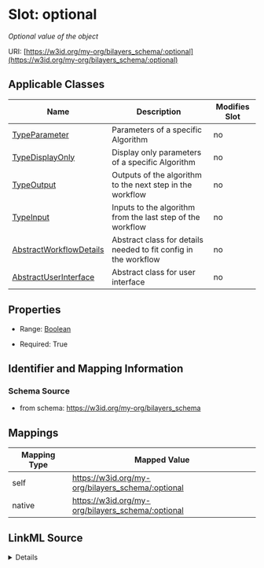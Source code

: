 

# Slot: optional


_Optional value of the object_





URI: [https://w3id.org/my-org/bilayers_schema/:optional](https://w3id.org/my-org/bilayers_schema/:optional)



<!-- no inheritance hierarchy -->





## Applicable Classes

| Name | Description | Modifies Slot |
| --- | --- | --- |
| [TypeParameter](TypeParameter.md) | Parameters of a specific Algorithm |  no  |
| [TypeDisplayOnly](TypeDisplayOnly.md) | Display only parameters of a specific Algorithm |  no  |
| [TypeOutput](TypeOutput.md) | Outputs of the algorithm to the next step in the workflow |  no  |
| [TypeInput](TypeInput.md) | Inputs to the algorithm from the last step of the workflow |  no  |
| [AbstractWorkflowDetails](AbstractWorkflowDetails.md) | Abstract class for details needed to fit config in the workflow |  no  |
| [AbstractUserInterface](AbstractUserInterface.md) | Abstract class for user interface |  no  |







## Properties

* Range: [Boolean](Boolean.md)

* Required: True





## Identifier and Mapping Information







### Schema Source


* from schema: https://w3id.org/my-org/bilayers_schema




## Mappings

| Mapping Type | Mapped Value |
| ---  | ---  |
| self | https://w3id.org/my-org/bilayers_schema/:optional |
| native | https://w3id.org/my-org/bilayers_schema/:optional |




## LinkML Source

<details>
```yaml
name: optional
description: Optional value of the object
from_schema: https://w3id.org/my-org/bilayers_schema
rank: 1000
alias: optional
domain_of:
- AbstractWorkflowDetails
- AbstractUserInterface
range: boolean
required: true

```
</details>